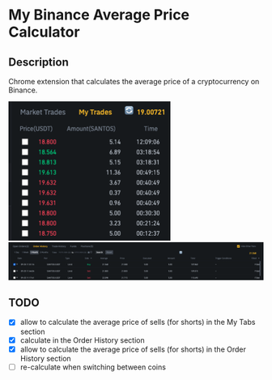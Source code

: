 # My Binance Average Price Calculator

## Description

Chrome extension that calculates the average price of a cryptocurrency on Binance.

<img width="320" src="./screenshot1.png" />

<img src="./screenshot2.png" />

## TODO

- [x] allow to calculate the average price of sells (for shorts) in the My Tabs section
- [x] calculate in the Order History section
- [x] allow to calculate the average price of sells (for shorts) in the Order History section
- [ ] re-calculate when switching between coins

